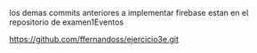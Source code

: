 los demas commits anteriores a implementar firebase estan en el repositorio de examen1Eventos

https://github.com/ffernandoss/ejercicio3e.git
